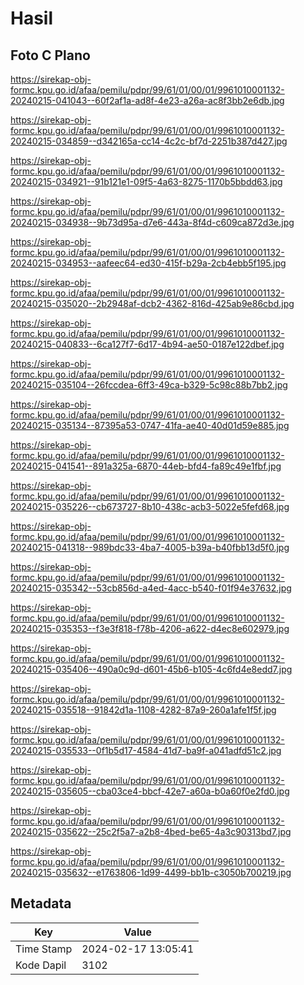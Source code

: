 # Hasil

## Foto C Plano

https://sirekap-obj-formc.kpu.go.id/afaa/pemilu/pdpr/99/61/01/00/01/9961010001132-20240215-041043--60f2af1a-ad8f-4e23-a26a-ac8f3bb2e6db.jpg

https://sirekap-obj-formc.kpu.go.id/afaa/pemilu/pdpr/99/61/01/00/01/9961010001132-20240215-034859--d342165a-cc14-4c2c-bf7d-2251b387d427.jpg

https://sirekap-obj-formc.kpu.go.id/afaa/pemilu/pdpr/99/61/01/00/01/9961010001132-20240215-034921--91b121e1-09f5-4a63-8275-1170b5bbdd63.jpg

https://sirekap-obj-formc.kpu.go.id/afaa/pemilu/pdpr/99/61/01/00/01/9961010001132-20240215-034938--9b73d95a-d7e6-443a-8f4d-c609ca872d3e.jpg

https://sirekap-obj-formc.kpu.go.id/afaa/pemilu/pdpr/99/61/01/00/01/9961010001132-20240215-034953--aafeec64-ed30-415f-b29a-2cb4ebb5f195.jpg

https://sirekap-obj-formc.kpu.go.id/afaa/pemilu/pdpr/99/61/01/00/01/9961010001132-20240215-035020--2b2948af-dcb2-4362-816d-425ab9e86cbd.jpg

https://sirekap-obj-formc.kpu.go.id/afaa/pemilu/pdpr/99/61/01/00/01/9961010001132-20240215-040833--6ca127f7-6d17-4b94-ae50-0187e122dbef.jpg

https://sirekap-obj-formc.kpu.go.id/afaa/pemilu/pdpr/99/61/01/00/01/9961010001132-20240215-035104--26fccdea-6ff3-49ca-b329-5c98c88b7bb2.jpg

https://sirekap-obj-formc.kpu.go.id/afaa/pemilu/pdpr/99/61/01/00/01/9961010001132-20240215-035134--87395a53-0747-41fa-ae40-40d01d59e885.jpg

https://sirekap-obj-formc.kpu.go.id/afaa/pemilu/pdpr/99/61/01/00/01/9961010001132-20240215-041541--891a325a-6870-44eb-bfd4-fa89c49e1fbf.jpg

https://sirekap-obj-formc.kpu.go.id/afaa/pemilu/pdpr/99/61/01/00/01/9961010001132-20240215-035226--cb673727-8b10-438c-acb3-5022e5fefd68.jpg

https://sirekap-obj-formc.kpu.go.id/afaa/pemilu/pdpr/99/61/01/00/01/9961010001132-20240215-041318--989bdc33-4ba7-4005-b39a-b40fbb13d5f0.jpg

https://sirekap-obj-formc.kpu.go.id/afaa/pemilu/pdpr/99/61/01/00/01/9961010001132-20240215-035342--53cb856d-a4ed-4acc-b540-f01f94e37632.jpg

https://sirekap-obj-formc.kpu.go.id/afaa/pemilu/pdpr/99/61/01/00/01/9961010001132-20240215-035353--f3e3f818-f78b-4206-a622-d4ec8e602979.jpg

https://sirekap-obj-formc.kpu.go.id/afaa/pemilu/pdpr/99/61/01/00/01/9961010001132-20240215-035406--490a0c9d-d601-45b6-b105-4c6fd4e8edd7.jpg

https://sirekap-obj-formc.kpu.go.id/afaa/pemilu/pdpr/99/61/01/00/01/9961010001132-20240215-035518--91842d1a-1108-4282-87a9-260a1afe1f5f.jpg

https://sirekap-obj-formc.kpu.go.id/afaa/pemilu/pdpr/99/61/01/00/01/9961010001132-20240215-035533--0f1b5d17-4584-41d7-ba9f-a041adfd51c2.jpg

https://sirekap-obj-formc.kpu.go.id/afaa/pemilu/pdpr/99/61/01/00/01/9961010001132-20240215-035605--cba03ce4-bbcf-42e7-a60a-b0a60f0e2fd0.jpg

https://sirekap-obj-formc.kpu.go.id/afaa/pemilu/pdpr/99/61/01/00/01/9961010001132-20240215-035622--25c2f5a7-a2b8-4bed-be65-4a3c90313bd7.jpg

https://sirekap-obj-formc.kpu.go.id/afaa/pemilu/pdpr/99/61/01/00/01/9961010001132-20240215-035632--e1763806-1d99-4499-bb1b-c3050b700219.jpg


## Metadata

| Key        | Value               |
| ---------- | ------------------- |
| Time Stamp | 2024-02-17 13:05:41 |
| Kode Dapil | 3102                |



